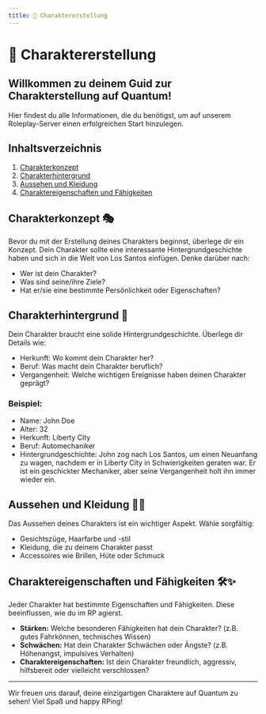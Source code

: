 ```yaml
---
title: 🧑 Charaktererstellung
---
```


# 🧑 Charaktererstellung

## Willkommen zu deinem Guid zur Charakterstellung auf Quantum!
Hier findest du alle Informationen, die du benötigst, um auf unserem Roleplay-Server einen erfolgreichen Start hinzulegen.

## Inhaltsverzeichnis
1. [Charakterkonzept](#charakterkonzept)
2. [Charakterhintergrund](#charakterhintergrund)
3. [Aussehen und Kleidung](#aussehen-und-kleidung)
4. [Charaktereigenschaften und Fähigkeiten](#charaktereigenschaften-und-fähigkeiten)

## Charakterkonzept 🎭
Bevor du mit der Erstellung deines Charakters beginnst, überlege dir ein Konzept. Dein Charakter sollte eine interessante Hintergrundgeschichte haben und sich in die Welt von Los Santos einfügen. Denke darüber nach:
- Wer ist dein Charakter?
- Was sind seine/ihre Ziele?
- Hat er/sie eine bestimmte Persönlichkeit oder Eigenschaften?

## Charakterhintergrund 📝
Dein Charakter braucht eine solide Hintergrundgeschichte. Überlege dir Details wie:
- Herkunft: Wo kommt dein Charakter her?
- Beruf: Was macht dein Charakter beruflich?
- Vergangenheit: Welche wichtigen Ereignisse haben deinen Charakter geprägt?

### Beispiel:
- Name: John Doe
- Alter: 32
- Herkunft: Liberty City
- Beruf: Automechaniker
- Hintergrundgeschichte: John zog nach Los Santos, um einen Neuanfang zu wagen, nachdem er in Liberty City in Schwierigkeiten geraten war. Er ist ein geschickter Mechaniker, aber seine Vergangenheit holt ihn immer wieder ein.

## Aussehen und Kleidung 👗👔
Das Aussehen deines Charakters ist ein wichtiger Aspekt. Wähle sorgfältig:
- Gesichtszüge, Haarfarbe und -stil
- Kleidung, die zu deinem Charakter passt
- Accessoires wie Brillen, Hüte oder Schmuck

## Charaktereigenschaften und Fähigkeiten 🛠️✨
Jeder Charakter hat bestimmte Eigenschaften und Fähigkeiten. Diese beeinflussen, wie du im RP agierst.
- **Stärken:** Welche besonderen Fähigkeiten hat dein Charakter? (z.B. gutes Fahrkönnen, technisches Wissen)
- **Schwächen:** Hat dein Charakter Schwächen oder Ängste? (z.B. Höhenangst, impulsives Verhalten)
- **Charaktereigenschaften:** Ist dein Charakter freundlich, aggressiv, hilfsbereit oder vielleicht verschlossen?

---

Wir freuen uns darauf, deine einzigartigen Charaktere auf Quantum zu sehen! Viel Spaß und happy RPing!
